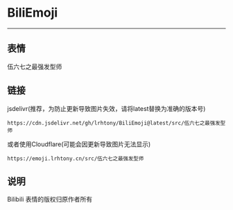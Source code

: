 # BiliEmoji
---
## 表情
伍六七之最强发型师
## 链接
jsdelivr(推荐，为防止更新导致图片失效，请将latest替换为准确的版本号)
```
https://cdn.jsdelivr.net/gh/lrhtony/BiliEmoji@latest/src/伍六七之最强发型师
```
或者使用Cloudflare(可能会因更新导致图片无法显示)
```
https://emoji.lrhtony.cn/src/伍六七之最强发型师
```
## 说明
Bilibili 表情的版权归原作者所有
